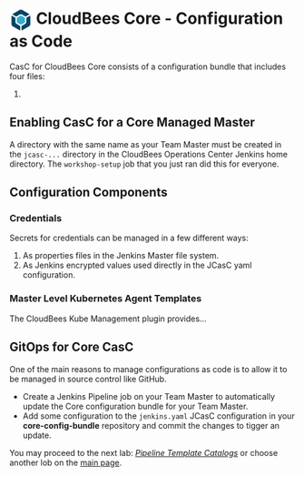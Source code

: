 # <img src="images/cloudbeescore_logo.png" alt="CloudBees Core Logo" width="40" align="top"> CloudBees Core - Configuration as Code

CasC for CloudBees Core consists of a configuration bundle that includes four files:

1. 

## Enabling CasC for a Core Managed Master
A directory with the same name as your Team Master must be created in the `jcasc-...` directory in the CloudBees Operations Center Jenkins home directory. The `workshop-setup` job that you just ran did this for everyone.

## Configuration Components

### Credentials
Secrets for credentials can be managed in a few different ways:
  1. As properties files in the Jenkins Master file system.
  2. As Jenkins encrypted values used directly in the JCasC yaml configuration.

### Master Level Kubernetes Agent Templates
The CloudBees Kube Management plugin provides...

## GitOps for Core CasC
One of the main reasons to manage configurations as code is to allow it to be managed in source control like GitHub.
* Create a Jenkins Pipeline job on your Team Master to automatically update the Core configuration bundle for your Team Master.
* Add some configuration to the `jenkins.yaml` JCasC configuration in your **core-config-bundle** repository and commit the changes to tigger an update.

You may proceed to the next lab: [*Pipeline Template Catalogs*](../pipeline-template-catalog/pipeline-template-catalog.md) or choose another lob on the [main page](../../README.md#workshop-labs).




